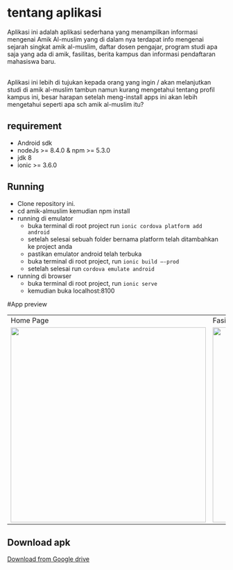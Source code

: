 # tentang aplikasi
Aplikasi ini adalah aplikasi sederhana yang menampilkan informasi mengenai Amik Al-muslim yang di dalam nya terdapat info mengenai sejarah singkat amik al-muslim, daftar dosen pengajar, program studi apa saja yang ada di amik, fasilitas, berita kampus dan informasi pendaftaran mahasiswa baru.
</span><br><br>

Aplikasi ini lebih di tujukan kepada orang yang ingin / akan melanjutkan studi di amik al-muslim tambun namun kurang mengetahui tentang profil kampus ini, besar harapan setelah meng-install apps ini akan lebih mengetahui seperti apa sch amik al-muslim itu?

## requirement

 * Android sdk
 * nodeJs >= 8.4.0 & npm >= 5.3.0
 * jdk 8
 * ionic >= 3.6.0


## Running
 * Clone repository ini.
 * cd amik-almuslim kemudian npm install
 * running di emulator
      * buka terminal di root project run `ionic cordova platform add android`
      * setelah selesai sebuah folder bernama platform telah ditambahkan ke project anda
      * pastikan emulator android telah terbuka
      * buka terminal di root project, run `ionic build –-prod`
      * setelah selesai run `cordova emulate android`
 * running di browser
      * buka terminal di root project, run `ionic serve` 
      * kemudian buka localhost:8100


 #App preview
 <table>
  <tr>
    <td>Home Page</td>
    <td>Fasilitas Page</td>
    <td>Gallery Amik</td>
  </tr>
  <tr>
    <td><img src="https://firebasestorage.googleapis.com/v0/b/ionic2-1afad.appspot.com/o/amik-home.gif?alt=media&token=7f3e44f3-64a2-4c19-bf76-a117ce1b6ec0" height=450/></td>
    <td><img src="https://firebasestorage.googleapis.com/v0/b/ionic2-1afad.appspot.com/o/amik-all.gif?alt=media&token=4c749863-1d31-468e-ab22-214effa63f0e" height=450/></td>
    <td><img src="https://firebasestorage.googleapis.com/v0/b/ionic2-1afad.appspot.com/o/amik-gallery.gif?alt=media&token=c476b1d1-abdc-4cd1-aeb9-c3c717e78311" height=450/></td>
  </tr>
</table>

 ## Download apk

<a href="https://drive.google.com/open?id=0Bxp6Hpy2uQydOTZXQVpLQ05XVjA">Download from Google drive</a>
